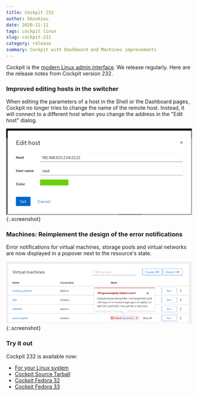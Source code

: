 ```yaml
---
title: Cockpit 232
author: kkoukiou
date: 2020-11-11
tags: cockpit linux
slug: cockpit-211
category: release
summary: Cockpit with Dashboard and Machines improvements
---
```


Cockpit is the [modern Linux admin interface](https://cockpit-project.org/).
We release regularly. Here are the release notes from Cockpit version 232.

### Improved editing hosts in the switcher

When editing the parameters of a host in the Shell or the Dashboard pages,
Cockpit no longer tries to change the name of the remote host.
Instead, it will connect to a different host when you change the address in the "Edit host" dialog.

![edit host new](/images/edit-host-new.png){:.screenshot}

### Machines: Reimplement the design of the error notifications

Error notifications for  virtual machines, storage pools and virtual networks are now displayed
in a popover next to the resource's state.

![VM notifications](/images/vm-error-notification-inline.png){:.screenshot}

### Try it out

Cockpit 232 is available now:

 * [For your Linux system](https://cockpit-project.org/running.html)
 * [Cockpit Source Tarball](https://github.com/cockpit-project/cockpit/releases/tag/232)
 * [Cockpit Fedora 32](FIXME)
 * [Cockpit Fedora 33](FIXME)

